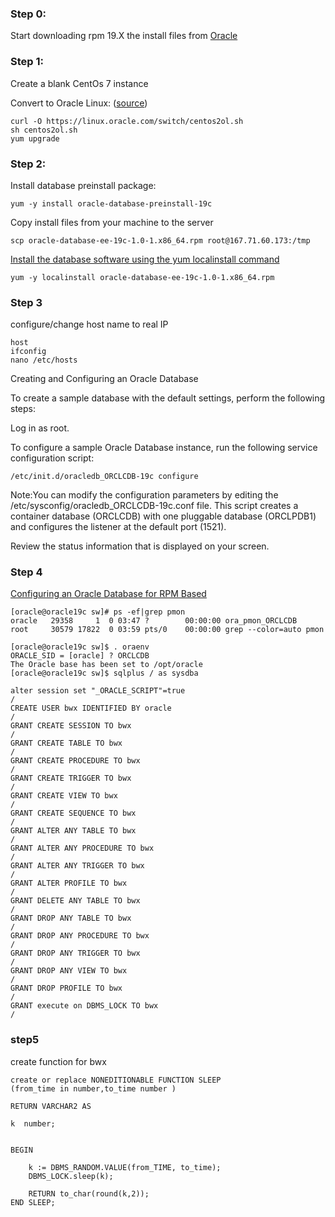 ### Step 0:
Start downloading rpm 19.X the install files from [Oracle](http://www.oracle.com/technetwork/database/enterprise-edition/downloads/index.html)

### Step 1:
Create a blank CentOs 7 instance

Convert to Oracle Linux: ([source](https://linux.oracle.com/switch/centos/))
```
curl -O https://linux.oracle.com/switch/centos2ol.sh 
sh centos2ol.sh
yum upgrade
```

### Step 2:

Install database preinstall package:
```
yum -y install oracle-database-preinstall-19c
```

Copy install files from your machine to the server
```
scp oracle-database-ee-19c-1.0-1.x86_64.rpm root@167.71.60.173:/tmp

```


[Install the database software using the yum localinstall command](https://docs.oracle.com/en/database/oracle/oracle-database/19/ladbi/running-rpm-packages-to-install-oracle-database.html#GUID-BB7C11E3-D385-4A2F-9EAF-75F4F0AACF02)
``` 
yum -y localinstall oracle-database-ee-19c-1.0-1.x86_64.rpm
```

### Step 3

configure/change host name to real IP

```
host
ifconfig 
nano /etc/hosts
```

Creating and Configuring an Oracle Database

To create a sample database with the default settings, perform the following steps:

Log in as root.

To configure a sample Oracle Database instance, run the following service configuration script:
```
/etc/init.d/oracledb_ORCLCDB-19c configure
```
Note:You can modify the configuration parameters by editing the /etc/sysconfig/oracledb_ORCLCDB-19c.conf file.
This script creates a container database (ORCLCDB) with one pluggable database (ORCLPDB1) and configures the listener at the default port (1521).

Review the status information that is displayed on your screen.


### Step 4

[Configuring an Oracle Database for RPM Based](http://oracle-help.com/oracle-19c/creating-and-configuring-an-oracle-database-for-rpm-based/)

```
[oracle@oracle19c sw]# ps -ef|grep pmon
oracle   29358     1  0 03:47 ?        00:00:00 ora_pmon_ORCLCDB
root     30579 17822  0 03:59 pts/0    00:00:00 grep --color=auto pmon

[oracle@oracle19c sw]$ . oraenv
ORACLE_SID = [oracle] ? ORCLCDB
The Oracle base has been set to /opt/oracle
[oracle@oracle19c sw]$ sqlplus / as sysdba
```

```
alter session set "_ORACLE_SCRIPT"=true
/
CREATE USER bwx IDENTIFIED BY oracle
/
GRANT CREATE SESSION TO bwx 
/
GRANT CREATE TABLE TO bwx
/
GRANT CREATE PROCEDURE TO bwx
/
GRANT CREATE TRIGGER TO bwx
/
GRANT CREATE VIEW TO bwx
/
GRANT CREATE SEQUENCE TO bwx
/
GRANT ALTER ANY TABLE TO bwx
/
GRANT ALTER ANY PROCEDURE TO bwx
/
GRANT ALTER ANY TRIGGER TO bwx
/
GRANT ALTER PROFILE TO bwx
/
GRANT DELETE ANY TABLE TO bwx  
/
GRANT DROP ANY TABLE TO bwx
/
GRANT DROP ANY PROCEDURE TO bwx
/
GRANT DROP ANY TRIGGER TO bwx
/
GRANT DROP ANY VIEW TO bwx
/
GRANT DROP PROFILE TO bwx
/
GRANT execute on DBMS_LOCK TO bwx
/
```

### step5

create function for bwx


```
create or replace NONEDITIONABLE FUNCTION SLEEP 
(from_time in number,to_time number ) 

RETURN VARCHAR2 AS 

k  number;


BEGIN
  
    k := DBMS_RANDOM.VALUE(from_TIME, to_time);
    DBMS_LOCK.sleep(k);

    RETURN to_char(round(k,2));
END SLEEP;

```



